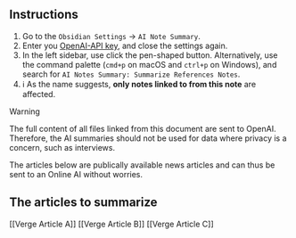 ## Instructions
1. Go to the `Obsidian Settings` → `AI Note Summary`.
2. Enter you [OpenAI-API key](https://platform.openai.com/api-keys), and close the settings again.
3. In the left sidebar, use click the pen-shaped button. Alternatively, use the command palette (`cmd+p` on macOS and `ctrl+p` on Windows), and search for `AI Notes Summary: Summarize References Notes`.
4. ℹ️ As the name suggests, **only notes linked to from this note** are affected.


> [!WARNING]
> The full content of all files linked from this document are sent to OpenAI. Therefore, the AI summaries should not be used for data where privacy is a concern, such as interviews. 
> 
> The articles below are publically available news articles and can thus be sent to an Online AI without worries.

## The articles to summarize
[[Verge Article A]]
[[Verge Article B]]
[[Verge Article C]]
